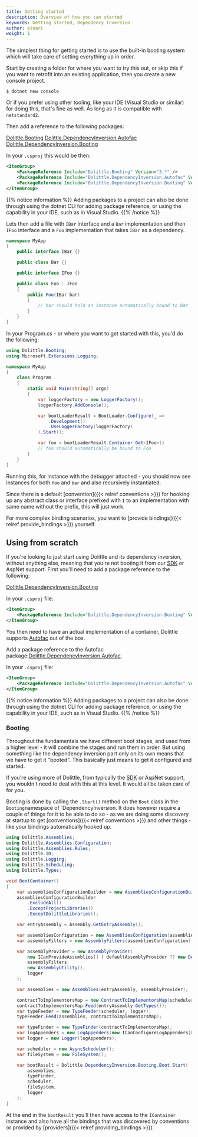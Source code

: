 ```yaml
---
title: Getting started
description: Overview of how you can started
keywords: Getting started, Dependency Inversion
author: einari
weight: 1
---
```

The simplest thing for getting started is to use the built-in booting system
which will take care of setting everything up in order.

Start by creating a folder for where you want to try this out, or skip this if you
want to retrofit into an existing application, then you create a new console project.

```shell
$ dotnet new console
```

Or if you prefer using other tooling, like your IDE (Visual Studio or similar) for doing this,
that's fine as well. As long as it is compatible with `netstandard2`.

Then add a reference to the following packages:

[Dolittle.Booting](https://www.nuget.org/packages/Dolittle.Booting/)
[Dolittle.DependencyInversion.Autofac](https://www.nuget.org/packages/Dolittle.DependencyInversion.Autofac/)
[Dolittle.DependencyInversion.Booting](https://www.nuget.org/packages/Dolittle.DependencyInversion.Booting/)

In your `.csproj` this would be then:

```xml
<ItemGroup>
    <PackageReference Include="Dolittle.Booting" Version="3.*" />
    <PackageReference Include="Dolittle.DependencyInversion.Autofac" Version="3.*" />
    <PackageReference Include="Dolittle.DependencyInversion.Booting" Version="3.*" />
</ItemGroup>
```

{{% notice information %}}
Adding packages to a project can also be done through using the dotnet CLI for adding package reference,
or using the capability in your IDE, such as in Visual Studio.
{{% /notice %}}

Lets then add a file with  `IBar` interface and a `Bar` implementation and then
`IFoo` interface and a `Foo` implementation that takes `IBar` as a dependency.

```csharp
namespace MyApp
{
    public interface IBar {}

    public class Bar {}

    public interface IFoo {}

    public class Foo : IFoo
    {
        public Foo(IBar bar)
        {
            // bar should hold an instance automatically bound to Bar
        }
    }
}
```

In your Program.cs - or where you want to get started with this, you'd do the following:

```csharp
using Dolittle.Booting;
using Microsoft.Extensions.Logging;

namespace MyApp
{
    class Program
    {
        static void Main(string[] args)
        {
            var loggerFactory = new LoggerFactory();
            loggerFactory.AddConsole();

            var bootLoaderResult = BootLoader.Configure(_ =>
                .Development()
                .UseLoggerFactory(loggerFactory)
            ).Start();

            var foo = bootLoaderResult.Container.Get<IFoo>()
            // foo should automatically be bound to Foo
        }
    }
}
```

Running this, for instance with the debugger attached - you should now see instances
for both `foo` and `bar` and also recursively instantiated.

Since there is a default [convention]({{< relref conventions >}}) for hooking up any abstract class or interface
prefixed with `I` to an implementation with same name without the prefix, this will just work.

For more complex binding scenarios, you want to [provide bindings]({{< relref provide_bindings >}}) yourself.

## Using from scratch

If you're looking to just start using Dolittle and its dependency inversion, without
anything else, meaning that you're not booting it from our [SDK](/runtime/dotnet-sdk) or AspNet support.
First you'll need to add a package reference to the following:

[Dolittle.DependencyInversion.Booting](https://www.nuget.org/packages/Dolittle.DependencyInversion.Booting/)

In your `.csproj` file:

```xml
<ItemGroup>
    <PackageReference Include="Dolittle.DependencyInversion.Booting" Version="3.*" />
</ItemGroup>
```

You then need to have an actual implementation of a container, Dolittle supports
[Autofac](https://autofac.org) out of the box.

Add a package reference to the Autofac package:[Dolittle.DependencyInversion.Autofac](https://www.nuget.org/packages/Dolittle.DependencyInversion.Autofac/).

In your `.csproj` file:

```xml
<ItemGroup>
    <PackageReference Include="Dolittle.DependencyInversion.Autofac" Version="3.*" />
</ItemGroup>
```

{{% notice information %}}
Adding packages to a project can also be done through using the dotnet CLI for adding package reference,
or using the capability in your IDE, such as in Visual Studio.
{{% /notice %}}

### Booting

Throughout the fundamentals we have different boot stages, and used from a higher level - it will combine the
stages and run them in order. But using something like the dependency inversion part only on its own means
that we have to get it "booted". This basically just means to get it configured and started.

If you're using more of Dolittle, from typically the [SDK](/runtime/dotnet-sdk) or AspNet support,
you wouldn't need to deal with this at this level. It would all be taken care of for you.

Booting is done by calling the `.Start()` method on the `Boot` class in the `Booting`namespace of `DependencyInversion.
It does however require a couple of things for it to be able to do so - as we are doing some discovery at startup to get [conventions]({{< relref conventions >}}) and other things - like your bindings automatically hooked up.

```csharp
using Dolittle.Assemblies;
using Dolittle.Assemblies.Configuration;
using Dolittle.Assemblies.Rules;
using Dolittle.IO;
using Dolittle.Logging;
using Dolittle.Scheduling;
using Dolittle.Types;

void BootContainer()
{
    var assembliesConfigurationBuilder = new AssembliesConfigurationBuilder();
    assembliesConfigurationBuilder
        .ExcludeAll()
        .ExceptProjectLibraries()
        .ExceptDolittleLibraries();

    var entryAssembly = Assembly.GetEntryAssembly();

    var assembliesConfiguration = new AssembliesConfiguration(assembliesConfigurationBuilder.RuleBuilder);
    var assemblyFilters = new AssemblyFilters(assembliesConfiguration);

    var assemblyProvider = new AssemblyProvider(
        new ICanProvideAssemblies[] { defaultAssemblyProvider ?? new DefaultAssemblyProvider(logger, entryAssembly) },
        assemblyFilters,
        new AssemblyUtility(),
        logger
    );

    var assemblies = new Assemblies(entryAssembly, assemblyProvider);

    contractToImplementorsMap = new ContractToImplementorsMap(scheduler);
    contractToImplementorsMap.Feed(entryAssembly.GetTypes());
    var typeFeeder = new TypeFeeder(scheduler, logger);
    typeFeeder.Feed(assemblies, contractToImplementorsMap);

    var typeFinder = new TypeFinder(contractToImplementorsMap);
    var logAppenders = new LogAppenders(new ICanConfigureLogAppenders[0], new DefaultLogAppender());
    var logger = new Logger(logAppenders);

    var scheduler = new AsyncScheduler();
    var fileSystem = new FileSystem();

    var bootResult = Dolittle.DependencyInversion.Booting.Boot.Start(
        assemblies,
        typeFinder,
        scheduler,
        fileSystem,
        logger
    );
}
```

At the end in the `bootResult` you'll then have access to the `IContainer` instance and also have
all the bindings that was discovered by conventions or provided by [providers]({{< relref providing_bindings >}}).